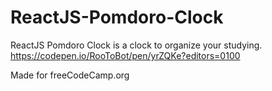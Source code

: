 # ReactJS-Pomdoro-Clock
ReactJS Pomdoro Clock is a clock to organize your studying. https://codepen.io/RooToBot/pen/yrZQKe?editors=0100

Made for freeCodeCamp.org
